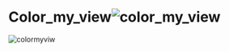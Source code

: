 # Color_my_view![color_my_view](https://user-images.githubusercontent.com/93175540/229883134-eb7b520b-8a13-44c0-ad01-285c8cd48b0b.png)
![colormyviw](https://user-images.githubusercontent.com/93175540/229883142-638cc04d-17ca-43ab-bd9d-e96d63d6773f.png)
